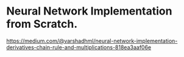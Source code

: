 # Neural Network Implementation from Scratch.
https://medium.com/@varshadhml/neural-network-implementation-derivatives-chain-rule-and-multiplications-818ea3aaf06e
